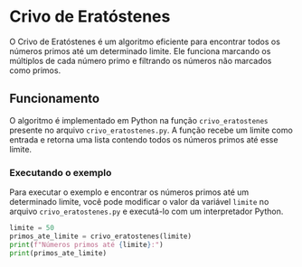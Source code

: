 # Crivo de Eratóstenes

O Crivo de Eratóstenes é um algoritmo eficiente para encontrar todos os números primos até um determinado limite. Ele funciona marcando os múltiplos de cada número primo e filtrando os números não marcados como primos.

## Funcionamento

O algoritmo é implementado em Python na função `crivo_eratostenes` presente no arquivo `crivo_eratostenes.py`. A função recebe um limite como entrada e retorna uma lista contendo todos os números primos até esse limite.

### Executando o exemplo

Para executar o exemplo e encontrar os números primos até um determinado limite, você pode modificar o valor da variável `limite` no arquivo `crivo_eratostenes.py` e executá-lo com um interpretador Python.

```python
limite = 50
primos_ate_limite = crivo_eratostenes(limite)
print(f"Números primos até {limite}:")
print(primos_ate_limite)
